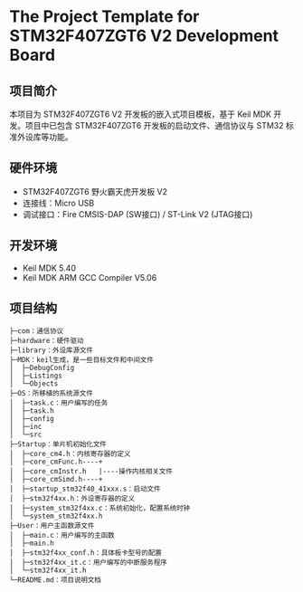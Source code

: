 # The Project Template for STM32F407ZGT6 V2 Development Board

## 项目简介

本项目为 STM32F407ZGT6 V2 开发板的嵌入式项目模板，基于 Keil MDK 开发。项目中已包含 STM32F407ZGT6 开发板的启动文件、通信协议与 STM32 标准外设库等功能。

## 硬件环境
- STM32F407ZGT6 野火霸天虎开发板 V2
- 连接线：Micro USB
- 调试接口：Fire CMSIS-DAP (SW接口) / ST-Link V2 (JTAG接口)

## 开发环境

- Keil MDK 5.40
- Keil MDK ARM GCC Compiler V5.06

## 项目结构

```shell
├─com：通信协议
├─hardware：硬件驱动
├─library：外设库源文件
├─MDK：keil生成，是一些目标文件和中间文件
│  ├─DebugConfig
│  ├─Listings
│  └─Objects
├─OS：所移植的系统源文件
│  ├─task.c：用户编写的任务
│  ├─task.h
│  ├─config
│  ├─inc
│  └─src
├─Startup：单片机初始化文件
│  ├─core_cm4.h：内核寄存器的定义
│  ├─core_cmFunc.h----+
│  ├─core_cmInstr.h	  |----操作内核相关文件
│  ├─core_cmSimd.h----+
│  ├─startup_stm32f40_41xxx.s：启动文件
│  ├─stm32f4xx.h：外设寄存器的定义    
│  ├─system_stm32f4xx.c：系统初始化，配置系统时钟    
│  └─system_stm32f4xx.h
├─User：用户主函数源文件
│  ├─main.c：用户编写的主函数 
│  ├─main.h
│  ├─stm32f4xx_conf.h：具体板卡型号的配置
│  ├─stm32f4xx_it.c：用户编写的中断服务程序
│  └─stm32f4xx_it.h      
└─README.md：项目说明文档

```


